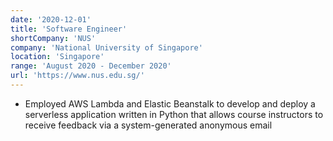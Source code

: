 ```yaml
---
date: '2020-12-01'
title: 'Software Engineer'
shortCompany: 'NUS'
company: 'National University of Singapore'
location: 'Singapore'
range: 'August 2020 - December 2020'
url: 'https://www.nus.edu.sg/'
---
```


- Employed AWS Lambda and Elastic Beanstalk to develop and deploy a serverless application written in Python that allows course instructors to receive feedback via a system-generated anonymous email
